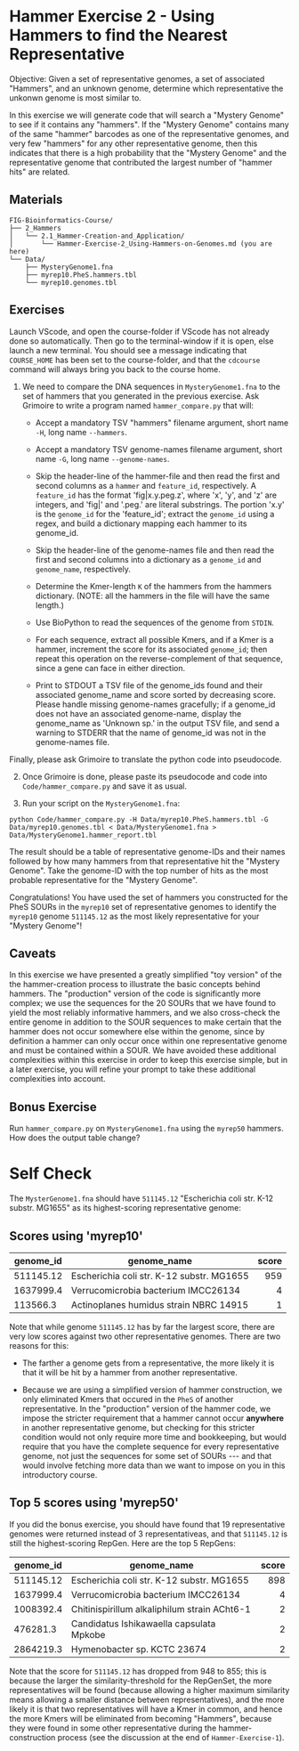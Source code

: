 # Hammer Exercise 2 - Using Hammers to find the Nearest Representative

Objective: Given a set of representative genomes,  a set of associated "Hammers", and an unknown genome, determine which representative the unkonwn genome is most similar to.

In this exercise we will generate code that will search a "Mystery Genome" to see if it contains any "hammers". If the "Mystery Genome" contains many of the same "hammer" barcodes as one of the representative genomes, and very few "hammers" for any other representative genome, then this indicates that there is a high probability that the "Mystery Genome" and the representative genome that contributed the largest number of "hammer hits" are related.

## Materials

```
FIG-Bioinformatics-Course/
├── 2_Hammers 
│   └── 2.1_Hammer-Creation-and_Application/
│       └── Hammer-Exercise-2_Using-Hammers-on-Genomes.md (you are here)
└── Data/
    ├── MysteryGenome1.fna
    ├── myrep10.PheS.hammers.tbl
    └── myrep10.genomes.tbl
```

## Exercises

Launch VScode, and open the course-folder
if VScode has not already done so automatically.
Then go to the terminal-window if it is open,
else launch a new terminal.
You should see a message indicating that `COURSE_HOME`
has been set to the course-folder, and that the
`cdcourse` command will always bring you back
to the course home.

1. We need to compare the DNA sequences in `MysteryGenome1.fna`
to the set of hammers that you generated in the previous exercise.
Ask Grimoire to write a program named `hammer_compare.py` that will:

    * Accept a mandatory TSV "hammers" filename argument,
    short name `-H`, long name `--hammers`.

    * Accept a mandatory TSV genome-names filename argument,
    short name `-G`, long name `--genome-names`.

    * Skip the header-line of the hammer-file and then read
    the first and second columns as a `hammer` and `feature_id`,
    respectively. A `feature_id` has the format 'fig|x.y.peg.z',
    where 'x', 'y', and 'z' are integers, and 'fig|' and '.peg.'
    are literal substrings. The portion 'x.y' is the `genome_id`
    for the 'feature_id'; extract the `genome_id` using a regex,
    and build a dictionary mapping each hammer to its genome_id.

    * Skip the header-line of the genome-names file and then read
    the first and second columns into a dictionary as a `genome_id`
    and `genome_name`, respectively.

    * Determine the Kmer-length `K` of the hammers from the hammers dictionary.
    (NOTE: all the hammers in the file will have the same length.)

    * Use BioPython to read the sequences of the genome from `STDIN`.

    * For each sequence, extract all possible Kmers, and if a Kmer is a hammer,
    increment the score for its associated `genome_id`; then repeat this operation on the reverse-complement of that sequence, since a gene can face in either direction.

    * Print to STDOUT a TSV file of the genome_ids found
    and their associated genome_name and score
    sorted by decreasing score.
    Please handle missing genome-names gracefully;
    if a genome_id does not have an associated genome-name,
    display the genome_name as 'Unknown sp.' in the output TSV file,
    and send a warning to STDERR that the name of genome_id was not in
    the genome-names file.
    
Finally, please ask Grimoire to translate the python code into pseudocode.

2. Once Grimoire is done, please paste its pseudocode and code into `Code/hammer_compare.py` and save it as usual.

3. Run your script on the `MysteryGenome1.fna`:

```
python Code/hammer_compare.py -H Data/myrep10.PheS.hammers.tbl -G Data/myrep10.genomes.tbl < Data/MysteryGenome1.fna > Data/MysteryGenome1.hammer_report.tbl
```

The result should be a table of representative genome-IDs and their names followed by how many hammers from that representative hit the "Mystery Genome". Take the genome-ID with the top number of hits as the most probable representative for the "Mystery Genome".


Congratulations! You have used the set of hammers you constructed for the PheS SOURs in the `myrep10` set of representative genomes to identify the `myrep10` genome `511145.12` as the most likely representative for your "Mystery Genome"!

## Caveats

In this exercise we have presented a greatly simplified "toy version" of the the hammer-creation process to illustrate the basic concepts behind hammers. The "production" version of the code is significantly more complex; we use the sequences for the 20 SOURs that we have found to yield the most reliably informative hammers, and we also cross-check the entire genome in addition to the SOUR sequences to make certain that the hammer does not occur somewhere else within the genome, since by definition a hammer can only occur once within one representative genome and must be contained within a SOUR. We have avoided these additional complexities within this exercise in order to keep this exercise simple, but in a later exercise, you will refine your prompt to take these additional complexities into account.

## Bonus Exercise

Run `hammer_compare.py` on `MysteryGenome1.fna` using the `myrep50` hammers. How does the output table change?

# Self Check

The `MysterGenome1.fna` should have `511145.12` "Escherichia coli str. K-12 substr. MG1655" as its highest-scoring representative genome:

## Scores using 'myrep10'

| genome_id | genome_name | score |
| --- | --- | ---: |
| 511145.12 | Escherichia coli str. K-12 substr. MG1655 | 959 |
| 1637999.4 | Verrucomicrobia bacterium IMCC26134 | 4 |
| 113566.3 | Actinoplanes humidus strain NBRC 14915 | 1 |

Note that while genome `511145.12` has by far the largest score,
there are very low scores against two other representative genomes.
There are two reasons for this:

* The farther a genome gets from a representative,
the more likely it is that it will be hit by a hammer from another representative.

* Because we are using a simplified version of hammer construction,
we only eliminated Kmers that occured in the `PheS` of another representative. In the "production" version of the hammer code,
we impose the stricter requirement that a hammer cannot occur **anywhere** in another representative genome, but checking for this
stricter condition would not only require more time and bookkeeping,
but would require that you have the complete sequence
for every representative genome, not just the sequences for
some set of SOURs --- and that would involve fetching more data
than we want to impose on you in this introductory course.

## Top 5 scores using 'myrep50'

If you did the bonus exercise, you should have found that
19 representative genomes were returned instead of 3 representativeas, 
and that `511145.12` is still the highest-scoring RepGen.
Here are the top 5 RepGens:

| genome_id | genome_name | score |
| --- | --- | ---: |
| 511145.12 | Escherichia coli str. K-12 substr. MG1655 | 898 |
| 1637999.4 | Verrucomicrobia bacterium IMCC26134 | 4 |
| 1008392.4 | Chitinispirillum alkaliphilum strain ACht6-1 | 2 |
| 476281.3 | Candidatus Ishikawaella capsulata Mpkobe | 2 |
| 2864219.3 | Hymenobacter sp. KCTC 23674 | 2 |

Note that the score for `511145.12` has dropped from 948 to 855;
this is because the larger the similarity-threshold for the RepGenSet,
the more representatives will be found (because allowing a higher maximum similarity means allowing a smaller distance between representatives), and the more likely it is that two representatives will have a Kmer in common, 
and hence the more Kmers will be eliminated from becoming "Hammers", because they were found in some other representative during the hammer-construction process (see the discussion at the end of `Hammer-Exercise-1`).